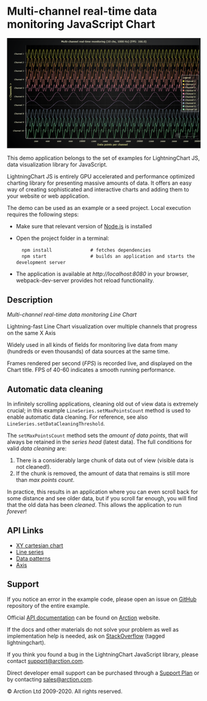 # Multi-channel real-time data monitoring JavaScript Chart

![Multi-channel real-time data monitoring JavaScript Chart](multiChannelLineProgressive.png)

This demo application belongs to the set of examples for LightningChart JS, data visualization library for JavaScript.

LightningChart JS is entirely GPU accelerated and performance optimized charting library for presenting massive amounts of data. It offers an easy way of creating sophisticated and interactive charts and adding them to your website or web application.

The demo can be used as an example or a seed project. Local execution requires the following steps:

- Make sure that relevant version of [Node.js](https://nodejs.org/en/download/) is installed
- Open the project folder in a terminal:

        npm install              # fetches dependencies
        npm start                # builds an application and starts the development server

- The application is available at *http://localhost:8080* in your browser, webpack-dev-server provides hot reload functionality.


## Description

*Multi-channel real-time data monitoring Line Chart*

Lightning-fast Line Chart visualization over multiple channels that progress on the same X Axis

Widely used in all kinds of fields for monitoring live data from many (hundreds or even thousands) of data sources at the same time.

Frames rendered per second (*FPS*) is recorded live, and displayed on the Chart title. FPS of 40-60 indicates a smooth running performance.

## Automatic data cleaning

In infinitely scrolling applications, cleaning old out of view data is extremely crucial;
in this example `LineSeries.setMaxPointsCount` method is used to enable automatic data cleaning.
For reference, see also `LineSeries.setDataCleaningThreshold`.

The `setMaxPointsCount` method sets the *amount of data points*, that will always be retained in the *series head* (latest data).
The full conditions for valid *data cleaning* are:
1. There is a considerably large chunk of data out of view (visible data is not cleaned!).
2. If the chunk is removed, the amount of data that remains is still more than *max points count*.

In practice, this results in an application where you can even scroll back for some distance and see older data, but if you scroll far enough, you will find that the old data has been *cleaned*. This allows the application to run *forever*!


## API Links

* [XY cartesian chart]
* [Line series]
* [Data patterns]
* [Axis]


## Support

If you notice an error in the example code, please open an issue on [GitHub][0] repository of the entire example.

Official [API documentation][1] can be found on [Arction][2] website.

If the docs and other materials do not solve your problem as well as implementation help is needed, ask on [StackOverflow][3] (tagged lightningchart).

If you think you found a bug in the LightningChart JavaScript library, please contact support@arction.com.

Direct developer email support can be purchased through a [Support Plan][4] or by contacting sales@arction.com.

[0]: https://github.com/Arction/
[1]: https://www.arction.com/lightningchart-js-api-documentation/
[2]: https://www.arction.com
[3]: https://stackoverflow.com/questions/tagged/lightningchart
[4]: https://www.arction.com/support-services/

© Arction Ltd 2009-2020. All rights reserved.


[XY cartesian chart]: https://www.arction.com/lightningchart-js-api-documentation/v3.1.0/classes/chartxy.html
[Line series]: https://www.arction.com/lightningchart-js-api-documentation/v3.1.0/classes/lineseries.html
[Data patterns]: https://www.arction.com/lightningchart-js-api-documentation/v3.1.0/interfaces/datapattern.html
[Axis]: https://www.arction.com/lightningchart-js-api-documentation/v3.1.0/classes/axis.html


